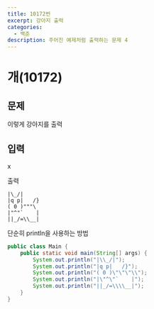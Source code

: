 ```yaml
---
title: 10172번
excerpt: 강아지 출력
categories:
  - 백준
description: 주어진 예제처럼 출력하는 문제 4
---
```


# 개\(10172\)

## 문제

이렇게 강아지를 출력

## 입력

x

출력

```text
|\_/|
|q p|   /}
( 0 )"""\
|"^"`    |
||_/=\\__|
```

단순히 println을 사용하는 방법

```java
public class Main {
    public static void main(String[] args) {
        System.out.println("|\\_/|");
        System.out.println("|q p|   /}");
        System.out.println("( 0 )\"\"\"\\");
        System.out.println("|\"^\"`    |");
        System.out.println("||_/=\\\\__|");
    }
}
```

